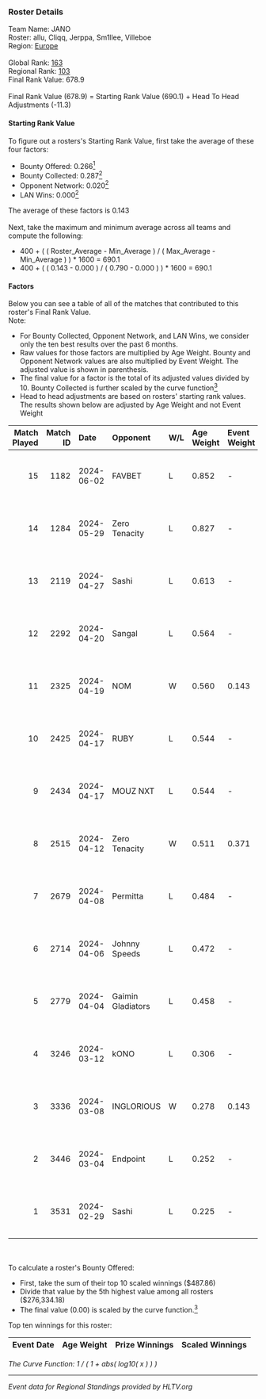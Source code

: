 ### Roster Details<br />
Team Name: JANO<br />
Roster: allu, Cliqq, Jerppa, Sm1llee, Villeboe<br />
Region: [Europe]( ../standings_europe.md)<br />
<br />
Global Rank: [163](../standings_global.md)<br />
Regional Rank: [103]( ../standings_europe.md)<br />
Final Rank Value:  678.9<br />
<br />
Final Rank Value (678.9) = Starting Rank Value (690.1) + Head To Head Adjustments (-11.3)<br />

#### Starting Rank Value<br />
To figure out a rosters's Starting Rank Value, first take the average of these four factors:<br />
- Bounty Offered: 0.266[<sup>1</sup>](#table2)
- Bounty Collected: 0.287[<sup>2</sup>](#table1)
- Opponent Network: 0.020[<sup>2</sup>](#table1)
- LAN Wins: 0.000[<sup>2</sup>](#table1)

The average of these factors is 0.143<br />
<br />
Next, take the maximum and minimum average across all teams and compute the following:<br />
- 400 + ( ( Roster_Average - Min_Average ) / ( Max_Average - Min_Average ) ) * 1600 = 690.1
- 400 + ( ( 0.143 - 0.000 ) / ( 0.790 - 0.000 ) ) * 1600 = 690.1


#### Factors<br />
Below you can see a table of all of the matches that contributed to this roster's Final Rank Value.<br />
Note:<br />

- For Bounty Collected, Opponent Network, and LAN Wins, we consider only the ten best results over the past 6 months.
- Raw values for those factors are multiplied by Age Weight. Bounty and Opponent Network values are also multiplied by Event Weight. The adjusted value is shown in parenthesis.
- The final value for a factor is the total of its adjusted values divided by 10. Bounty Collected is further scaled by the curve function[<sup>3</sup>](#curveFunction)
- Head to head adjustments are based on rosters' starting rank values. The results shown below are adjusted by Age Weight and not Event Weight
<span id="table1"></span><br />


| Match Played | Match ID | Date       | Opponent          | W/L | Age Weight | Event Weight | Bounty Collected | Opponent Network | LAN Wins  | H2H Adj. | Roster                                 |
| -: | -: | :- | :- | :- | :- | :- | :- | :- | :- | -: | :- |
|           15 |     1182 | 2024-06-02 | FAVBET            | L   | 0.852      | -            | -                | -                | -         |    -9.20 | allu, Cliqq, Jerppa, Sm1llee, Villeboe |
|           14 |     1284 | 2024-05-29 | Zero Tenacity     | L   | 0.827      | -            | -                | -                | -         |    -2.23 | allu, Cliqq, Jerppa, Sm1llee, Villeboe |
|           13 |     2119 | 2024-04-27 | Sashi             | L   | 0.613      | -            | -                | -                | -         |    -1.14 | allu, doto, Jerppa, juho, Sm1llee      |
|           12 |     2292 | 2024-04-20 | Sangal            | L   | 0.564      | -            | -                | -                | -         |    -1.72 | allu, doto, Jerppa, juho, Sm1llee      |
|           11 |     2325 | 2024-04-19 | NOM               | W   | 0.560      | 0.143        | 0.000 (0.000)    | 0.094 (0.007)    | 0 (0.000) |     5.39 | allu, doto, Jerppa, juho, Sm1llee      |
|           10 |     2425 | 2024-04-17 | RUBY              | L   | 0.544      | -            | -                | -                | -         |    -3.15 | allu, doto, Jerppa, juho, Sm1llee      |
|            9 |     2434 | 2024-04-17 | MOUZ NXT          | L   | 0.544      | -            | -                | -                | -         |    -1.96 | allu, doto, Jerppa, juho, Sm1llee      |
|            8 |     2515 | 2024-04-12 | Zero Tenacity     | W   | 0.511      | 0.371        | 0.173 (0.033)    | 1.000 (0.189)    | 0 (0.000) |    14.30 | allu, doto, Jerppa, juho, Sm1llee      |
|            7 |     2679 | 2024-04-08 | Permitta          | L   | 0.484      | -            | -                | -                | -         |    -2.83 | allu, doto, Jerppa, juho, Sm1llee      |
|            6 |     2714 | 2024-04-06 | Johnny Speeds     | L   | 0.472      | -            | -                | -                | -         |    -0.40 | allu, doto, Jerppa, juho, Sm1llee      |
|            5 |     2779 | 2024-04-04 | Gaimin Gladiators | L   | 0.458      | -            | -                | -                | -         |    -1.49 | allu, doto, Jerppa, juho, Sm1llee      |
|            4 |     3246 | 2024-03-12 | kONO              | L   | 0.306      | -            | -                | -                | -         |    -3.12 | allu, doto, Jelo, Jerppa, Sm1llee      |
|            3 |     3336 | 2024-03-08 | INGLORIOUS        | W   | 0.278      | 0.143        | 0.000 (0.000)    | 0.022 (0.001)    | 0 (0.000) |     2.83 | allu, doto, Jelo, Jerppa, Sm1llee      |
|            2 |     3446 | 2024-03-04 | Endpoint          | L   | 0.252      | -            | -                | -                | -         |    -6.05 | allu, doto, Jelo, Jerppa, Sm1llee      |
|            1 |     3531 | 2024-02-29 | Sashi             | L   | 0.225      | -            | -                | -                | -         |    -0.49 | allu, doto, Jelo, Jerppa, Sm1llee      |

<br />
<span id="table2"></span><br />
To calculate a roster's Bounty Offered:<br />

- First, take the sum of their top 10 scaled winnings ($487.86)
- Divide that value by the 5th highest value among all rosters ($276,334.18)
- The final value (0.00) is scaled by the curve function.[<sup>3</sup>](#curveFunction)

Top ten winnings for this roster:<br />

| Event Date | Age Weight | Prize Winnings | Scaled Winnings |
| :- | -: | :- | :- |


<span id="curveFunction"></span>_The Curve Function: 1 / ( 1 + abs( log10( x ) ) )_<br />

---
_Event data for Regional Standings provided by HLTV.org_<br />
